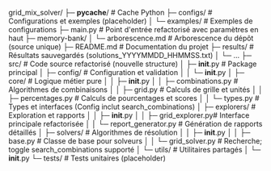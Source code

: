 grid_mix_solver/
├─ __pycache__/               # Cache Python
├─ configs/                   # Configurations et exemples (placeholder)
│    └─ examples/            # Exemples de configurations
├─ main.py                    # Point d'entrée refactorisé avec paramètres en haut
├─ memory-bank/
│    └─ arborescence.md      # Arborescence du dépôt (source unique)
├─ README.md                  # Documentation du projet
├─ results/                   # Résultats sauvegardés (solutions_YYYYMMDD_HHMMSS.txt)
│    └─ …
├─ src/                       # Code source refactorisé (nouvelle structure)
│    ├─ __init__.py          # Package principal
│    ├─ config/              # Configuration et validation
│    │    └─ __init__.py
│    ├─ core/                # Logique métier pure
│    │    ├─ __init__.py
│    │    ├─ combinations.py # Algorithmes de combinaisons
│    │    ├─ grid.py         # Calculs de grille et unités
│    │    ├─ percentages.py  # Calculs de pourcentages et scores
│    │    └─ types.py        # Types et interfaces (Config inclut search_combinations)
│    ├─ explorers/           # Exploration et rapports
│    │    ├─ __init__.py
│    │    ├─ grid_explorer.py# Interface principale refactorisée
│    │    └─ report_generator.py # Génération de rapports détaillés
│    ├─ solvers/             # Algorithmes de résolution
│    │    ├─ __init__.py
│    │    ├─ base.py         # Classe de base pour solveurs
│    │    └─ grid_solver.py  # Recherche; toggle search_combinations supporté
│    └─ utils/               # Utilitaires partagés
│         └─ __init__.py
└─ tests/                    # Tests unitaires (placeholder)


